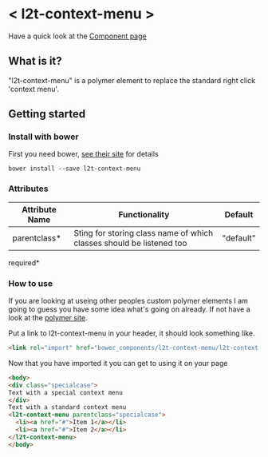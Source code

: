 # < l2t-context-menu >
Have a quick look at the [Component page](link2twenty.github.io/l2t-context-menu)

## What is it?
"l2t-context-menu" is a polymer element to replace the standard right click 'context menu'.

## Getting started

### Install with bower

First you need bower, [see their site](http://bower.io/) for details 

```
bower install --save l2t-context-menu
```

### Attributes

| Attribute Name | Functionality | Default |
|----------------|-------------|-------------|
| parentclass* | Sting for storing class name of which classes should be listened too | "default" |

required*

### How to use

If you are looking at useing other peoples custom polymer elements I am going to guess you have some idea what's going on already. If not have a look at the [polymer site](http://polymer-project.org).

Put a link to l2t-context-menu in your header, it should look something like.
```html
<link rel="import" href="bower_components/l2t-context-menu/l2t-context-menu.html">
```

Now that you have imported it you can get to using it on your page
```html
<body>
<div class="specialcase">
Text with a special context menu
</div>
Text with a standard context menu
<l2t-context-menu parentclass="specialcase">
  <li><a href="#">Item 1</a></li>
  <li><a href="#">Item 2</a></li>
</l2t-context-menu>
</body>
```
